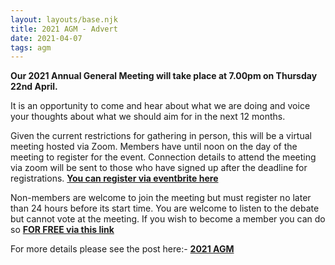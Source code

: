 ```yaml
---
layout: layouts/base.njk
title: 2021 AGM - Advert
date: 2021-04-07
tags: agm
---
```


**Our 2021 Annual General Meeting will take place at 7.00pm on Thursday 22nd April.**

It is an opportunity to come and hear about what we are doing and voice your thoughts about what we should aim for in the next 12 months.

Given the current restrictions for gathering in person, this will be a virtual meeting hosted via Zoom. Members have until noon on the day of the meeting to register for the event. Connection details to attend the meeting via zoom will be sent to those who have signed up after the deadline for registrations. [**You can register via eventbrite here**](https://pcfagm21.eventbrite.co.uk)

Non-members are welcome to join the meeting but must register no later than 24 hours before its start time. You are welcome to listen to the debate but cannot vote at the meeting. If you wish to become a member you can do so [**FOR FREE via this link**](https://www.pompeybug.co.uk/join/)

For more details please see the post here:- **[2021 AGM](https://www.pompeybug.co.uk/2021-agm/)**
